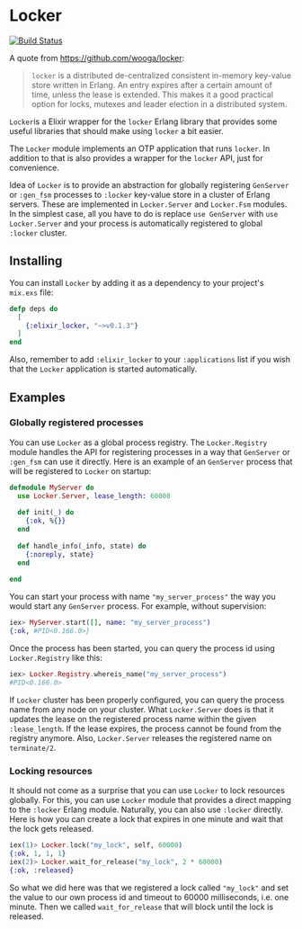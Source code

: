Locker
======

[![Build Status](https://travis-ci.org/tsharju/elixir_locker.svg?branch=master)](https://travis-ci.org/tsharju/elixir_locker)

A quote from https://github.com/wooga/locker:

> `locker` is a distributed de-centralized consistent in-memory key-value store written in Erlang. An entry expires
> after a certain amount of time, unless the lease is extended. This makes it a good practical option for locks,
> mutexes and leader election in a distributed system.

`Locker`is a Elixir wrapper for the `locker` Erlang library that provides some useful libraries that should make using `locker` a bit easier.

The `Locker` module implements an OTP application that runs `locker`. In addition to that is also provides a wrapper for the `locker` API, just for convenience.

Idea of `Locker` is to provide an abstraction for globally registering `GenServer` or `:gen_fsm` processes to `:locker` key-value store in a cluster of Erlang servers. These are implemented in `Locker.Server` and `Locker.Fsm` modules. In the simplest case, all you have to do is replace `use GenServer` with `use Locker.Server` and your process is automatically registered to global `:locker` cluster.

Installing
----------

You can install `Locker` by adding it as a dependency to your project's `mix.exs` file:

```elixir
defp deps do
  [
    {:elixir_locker, "~>v0.1.3"}
  ]
end
```

Also, remember to add `:elixir_locker` to your `:applications` list if you wish that the `Locker` application is started automatically.

Examples
--------

### Globally registered processes

You can use `Locker` as a global process registry. The `Locker.Registry` module handles the API for registering processes in a way that `GenServer` or `:gen_fsm` can use it directly. Here is an example of an `GenServer` process that will be registered to `Locker` on startup:

```elixir
defmodule MyServer do
  use Locker.Server, lease_length: 60000
  
  def init(_) do
    {:ok, %{}}
  end
  
  def handle_info(_info, state) do
    {:noreply, state}
  end
  
end
```

You can start your process with name `"my_server_process"` the way you would start any `GenServer` process. For example, without supervision:

```elixir
iex> MyServer.start([], name: "my_server_process")
{:ok, #PID<0.166.0>}
```

Once the process has been started, you can query the process id using `Locker.Registry` like this:

```elixir
iex> Locker.Registry.whereis_name("my_server_process")
#PID<0.166.0>
```

If `Locker` cluster has been properly configured, you can query the process name from any node on your cluster. What `Locker.Server` does is that it updates the lease on the registered process name within the given `:lease_length`. If the lease expires, the process cannot be found from the registry anymore. Also, `Locker.Server` releases the registered name on `terminate/2`.

### Locking resources

It should not come as a surprise that you can use `Locker` to lock resources globally. For this, you can use `Locker` module that provides a direct mapping to the `:locker` Erlang module. Naturally, you can also use `:locker` directly. Here is how you can create a lock that expires in one minute and wait that the lock gets released.

```elixir
iex(1)> Locker.lock("my_lock", self, 60000)
{:ok, 1, 1, 1}
iex(2)> Locker.wait_for_release("my_lock", 2 * 60000)
{:ok, :released}
```

So what we did here was that we registered a lock called `"my_lock"` and set the value to our own process id and timeout to 60000 milliseconds, i.e. one minute. Then we called `wait_for_release` that will block until the lock is released.
